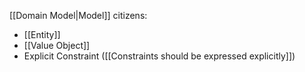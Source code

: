 [[Domain Model|Model]] citizens:

- [[Entity]]
- [[Value Object]]
- Explicit Constraint ([[Constraints should be expressed explicitly]])

